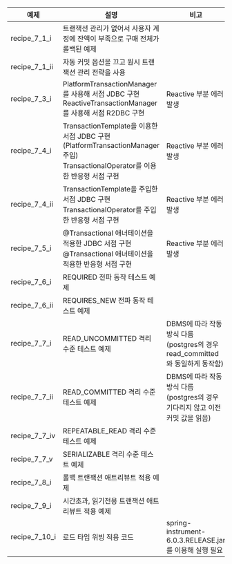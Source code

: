 | 예제            | 설명                                                                     | 비고 |
| --------------- | ------------------------------------------------------------------------ |------|
| recipe_7_1_i    | 트랜잭션 관리가 없어서 사용자 계정에 잔액이 부족으로 구매 전체가 롤백된 예제 | |
| recipe_7_1_ii   | 자동 커밋 옵션을 끄고 원시 트랜잭션 관리 전략을 사용 | |
| recipe_7_3_i    | PlatformTransactionManager를 사용해 서점 JDBC 구현<BR/>ReactiveTransactionManager를 사용해 서점 R2DBC 구현 | Reactive 부분 에러 발생 |
| recipe_7_4_i    | TransactionTemplate을 이용한 서점 JDBC 구현(PlatformTransactionManager 주입)<BR/>TransactionalOperator를 이용한 반응형 서점 구현 | Reactive 부분 에러 발생 | 
| recipe_7_4_ii   | TransactionTemplate을 주입한 서점 JDBC 구현<BR/>TransactionalOperator를 주입한 반응형 서점 구현 | Reactive 부분 에러 발생 |
| recipe_7_5_i    | @Transactional 애너테이션을 적용한 JDBC 서점 구현<BR/>@Transactional 애너테이션을 적용한 반응형 서점 구현 | Reactive 부분 에러 발생 |
| recipe_7_6_i    | REQUIRED 전파 동작 테스트 예제 | | 
| recipe_7_6_ii   | REQUIRES_NEW 전파 동작 테스트 예제 | | 
| recipe_7_7_i    | READ_UNCOMMITTED 격리 수준 테스트 예제 | DBMS에 따라 작동방식 다름<BR/>(postgres의 경우 read_committed 와 동일하게 동작함) | 
| recipe_7_7_ii   | READ_COMMITTED 격리 수준 테스트 예제 | DBMS에 따라 작동방식 다름<BR/>(postgres의 경우 기다리지 않고 이전 커밋 값을 읽음) |
| recipe_7_7_iv   | REPEATABLE_READ 격리 수준 테스트 예제  | | 
| recipe_7_7_v    | SERIALIZABLE 격리 수준 테스트 예제 | |
| recipe_7_8_i    | 롤백 트랜잭션 애트리뷰트 적용 예제 | |
| recipe_7_9_i    | 시간초과, 읽기전용 트랜잭션 애트리뷰트 적용 예제 | |
| recipe_7_10_i   | 로드 타임 위빙 적용 코드 | spring-instrument-6.0.3.RELEASE.jar 를 이용해 실행 필요 |
